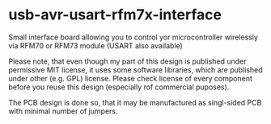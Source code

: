 usb-avr-usart-rfm7x-interface
=============================

Small interface board allowing you to control yor microcontroller wirelessly via RFM70 or RFM73 module (USART also available)

Please note, that even though my part of this design is published under permissive MIT license,
it uses some software libraries, which are published under other (e.g. GPL) license.
Please check license of every component before you reuse this design (especially rof commercial puposes).

The PCB design is done so, that it may be manufactured as singl-sided PCB with minimal number of jumpers.
